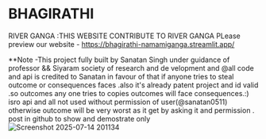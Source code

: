 # BHAGIRATHI
RIVER GANGA :THIS WEBSITE CONTRIBUTE TO RIVER GANGA 
PLease preview our website - https://bhagirathi-namamiganga.streamlit.app/

**Note -This project  fully built by Sanatan Singh under guidance of professor && Siyaram society of research and de velopment  and  @all code and api is credited to Sanatan in favour of that if  anyone tries to steal  outcome or consequences faces .also it's already   patent  project and id valid .so outcomes any one tries to copies outcomes will face consequences.:)
isro api and all not used without permission of user(@sanatan0511) otherwise outcome will be  very worst as it get by asking it and permission  .
post in github to show and demostrate only 
![Screenshot 2025-07-14 201134](https://github.com/user-attachments/assets/68134b82-908b-41cf-b064-740f6849a5a8)
